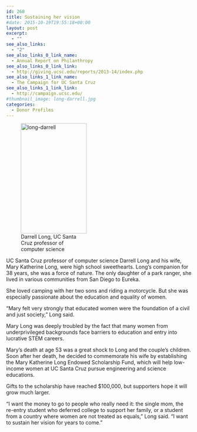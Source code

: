 ```yaml
---
id: 260
title: Sustaining her vision
#date: 2015-10-19T19:55:18+00:00
layout: post
excerpt:
  - ""
see_also_links:
  - "2"
see_also_links_0_link_name:
  - Annual Report on Philanthropy
see_also_links_0_link_link:
  - http://giving.ucsc.edu/reports/2013-14/index.php
see_also_links_1_link_name:
  - The Campaign for UC Santa Cruz
see_also_links_1_link_link:
  - http://campaign.ucsc.edu/
#thumbnail_image: long-darrell.jpg
categories:
  - Donor Profiles
---
```

<figure id="attachment_261" style="width: 179px" class="wp-caption alignright"><img class="size-medium wp-image-261" src="http://live-ucsc-giving.pantheonsite.io/wp-content/uploads/2017/08/long-darrell-179x300.jpg" alt="long-darrell" width="179" height="300" srcset="https://ucsc-giving.lndo.site/wp-content/uploads/2017/08/long-darrell-179x300.jpg 179w, https://ucsc-giving.lndo.site/wp-content/uploads/2017/08/long-darrell.jpg 293w" sizes="(max-width: 179px) 100vw, 179px" /><figcaption class="wp-caption-text">Darrell Long, UC Santa Cruz professor of computer science</figcaption></figure> 

UC Santa Cruz professor of computer science Darrell Long and his wife, Mary Katherine Long, were high school sweethearts. Long’s companion for 38 years, she was a force of nature. The only daughter of a park ranger, she lived in various communities from San Diego to Eureka.

She loved camping with her two sons and riding a motorcycle. But she was especially passionate about the education and equality of women.

“Mary felt very strongly that educated women were the foundation of a civil and just society,” Long said.

Mary Long was deeply troubled by the fact that many women from underprivileged backgrounds face barriers to education and entry into lucrative STEM careers.

Mary’s death at age 53 was a great shock to Long and the couple’s children. Soon after her death, he decided to commemorate his wife by establishing the Mary Katherine Long Endowed Scholarship Fund, which will help low-income women at UC Santa Cruz pursue engineering and science educations.

Gifts to the scholarship have reached $100,000, but supporters hope it will grow much larger.

“I want the money to go to people who really need it: the single mom, the re-entry student who deferred college to support her family, or a student from a country where women are not treated as equals,” Long said. “I want to sustain her vision for years to come.”